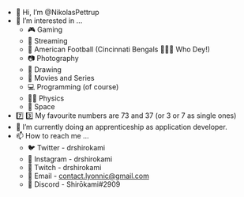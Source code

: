 - 👋 Hi, I’m @NikolasPettrup
- 👀 I’m interested in ...
  - 🎮 Gaming
  - 🔴 Streaming
  - 🏈 American Football (Cincinnati Bengals 🧡🖤🐅 Who Dey!)
  - 📷 Photography
  - 🎨 Drawing
  - 🎥 Movies and Series
  - 💻 Programming (of course)
  - 👨‍🔬 Physics
  - 🌌 Space
- 7️⃣ 3️⃣ My favourite numbers are 73 and 37 (or 3 or 7 as single ones)
- 🌱 I’m currently doing an apprenticeship as application developer.
- 📫 How to reach me ...
  - 🐦 Twitter - drshirokami
  - 📸 Instagram - drshirokami
  - 🔴 Twitch - drshirokami
  - 📧 Email - contact.lyonnic@gmail.com
  - 👾 Discord - Shirōkami#2909
